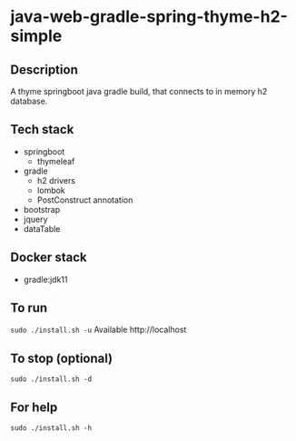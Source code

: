 # java-web-gradle-spring-thyme-h2-simple

## Description
A thyme springboot java gradle build,
that connects to in memory h2 database.

## Tech stack
- springboot
  - thymeleaf
- gradle
  - h2 drivers
  - lombok
  - PostConstruct annotation
- bootstrap
- jquery
- dataTable

## Docker stack
- gradle:jdk11

## To run
`sudo ./install.sh -u`
Available http://localhost

## To stop (optional)
`sudo ./install.sh -d`

## For help
`sudo ./install.sh -h`
